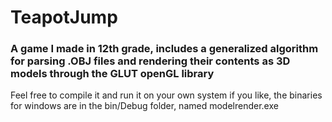 # TeapotJump

### A game I made in 12th grade, includes a generalized algorithm for parsing .OBJ files and rendering their contents as 3D models through the GLUT openGL library

Feel free to compile it and run it on your own system if you like, the binaries for windows are in the bin/Debug folder, named modelrender.exe
